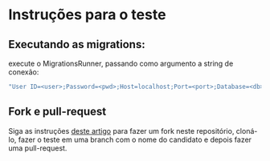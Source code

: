 # Instruções para o teste


## Executando as migrations:

execute o MigrationsRunner, passando como argumento a string de conexão:


```bash
"User ID=<user>;Password=<pwd>;Host=localhost;Port=<port>;Database=<db>;Pooling=true;"
```



## Fork e pull-request
Siga as instruções [deste artigo](https://blog.da2k.com.br/2015/02/04/git-e-github-do-clone-ao-pull-request/) para fazer um fork neste repositório, cloná-lo, fazer o teste em uma branch com o nome do candidato e depois fazer uma pull-request.